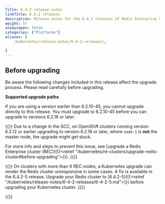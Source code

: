 ```yaml
---
Title: 6.4.2 release notes
linkTitle: 6.4.2 releases
description: Release notes for the 6.4.2 releases of Redis Enterprise Software for Kubernetes. 
weight: 57
alwaysopen: false
categories: ["Platforms"]
aliases: [
    /kubernetes/release-notes/6-4-2-releases/,

]
---
```


## Before upgrading

Be aware the following changes included in this release affect the upgrade process. Please read carefully before upgrading.

**Supported upgrade paths**

  If you are using a version earlier than 6.2.10-45, you cannot upgrade directly to this release. You must upgrade to 6.2.10-45 before you can upgrade to versions 6.2.18 or later.
  
{{<warning>}} Due to a change in the SCC, on OpenShift clusters running version 6.2.12 or earlier upgrading to version 6.2.18 or later, where `node:1` is <b>not</b> the master node, the upgrade might get stuck.

For more info and steps to prevent this issue, see [upgrade a Redis Enterprise cluster (REC)]({{<relref "/kubernetes/re-clusters/upgrade-redis-cluster#before-upgrading">}}).
{{</warning>}}

{{<note>}}
On clusters with more than 9 REC nodes, a Kubernetes upgrade can render the Redis cluster unresponsive in some cases. A fix is available in the 6.4.2-5 release. Upgrade your Redis cluster to [6.4.2-5]({{<relref "/kubernetes/release-notes/6-4-2-releases/6-4-2-5.md">}}) before upgrading your Kubernetes cluster.
{{</note>}}

{{<table-children columnNames="Version&nbsp;(Release&nbsp;date)&nbsp;,Major changes" columnSources="LinkTitle,Description" enableLinks="LinkTitle">}}